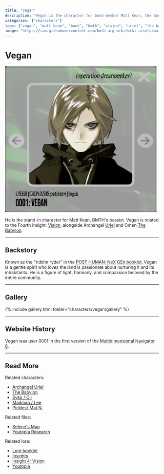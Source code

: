 ```yaml
---
title: "Vegan"
description: "Vegan is the character for band member Matt Kean, the bassist of Bring Me The Horizon."
categories: ["characters"]
tags: ["vegan", "matt kean", "band", "bmth", "vision", "uriel", "the babylon", "riddim ryder"]
image: "https://raw.githubusercontent.com/bmth-arg-wiki/wiki-assets/main/characters/vegan/vegan-300x300.png"
---
```


# Vegan

![Avatar for Vegan](https://raw.githubusercontent.com/bmth-arg-wiki/wiki-assets/main/characters/vegan/1vegan.png)

He is the stand-in character for Matt Kean, BMTH's bassist. 
Vegan is related to the Fourth Insight: [Vision](../lore/insight4-vision), 
alongside Archangel [Uriel](uriel) and Omen [The Babylon](babylon).

***

## Backstory

Known as the "riddim ryder" in the [POST HUMAN: NeX GEn booklet](../lore/booklet#Vegan), 
Vegan is a gentle spirit who loves the land is passionate about nurturing it and its inhabitants.
He is a figure of light, harmony, and compassion beloved by the entire community. 

***

## Gallery

{% include gallery.html folder="characters/vegan/gallery" %}

***

## Website History

Vegan was user 0001 in the first version of the [Multidimensional Navigator 8](../website/website).

***

## Read More

Related characters:

- [Archangel Uriel](uriel)
- [The Babylon](babylon)
- [Syko / Oli](syko)
- [Madman / Lee](madman)
- [Pickles/ Mat N.](pickles)

Related files:

- [Selene's Map](../for-sof/selenes_map)
- [Youtopia Research](../for-sof/selene_youtopia_doc)

Related lore:

- [Lore booklet](../lore/booklet)
- [Insights](../lore/insights)
- [Insight 4: Vision](../lore/insight4-vision)
- [Youtopia](../lore/youtopia)

